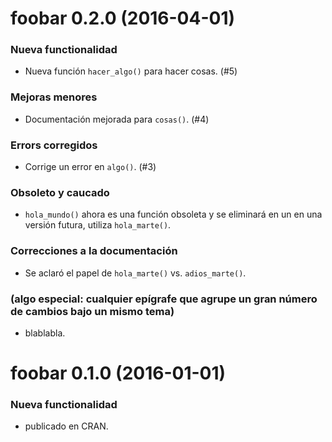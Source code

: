 foobar 0.2.0 (2016-04-01)
=========================

### Nueva functionalidad

  * Nueva función `hacer_algo()` para hacer cosas. (#5)

### Mejoras menores

  * Documentación mejorada para `cosas()`. (#4)

### Errors corregidos

  * Corrige un error en `algo()`. (#3) 

### Obsoleto y caucado

  * `hola_mundo()` ahora es una función obsoleta y se eliminará en un en una versión futura, utiliza `hola_marte()`.

### Correcciones a la documentación

  * Se aclaró el papel de `hola_marte()` vs. `adios_marte()`.

### (algo especial: cualquier epígrafe que agrupe un gran número de cambios bajo un mismo tema)

  * blablabla.

foobar 0.1.0 (2016-01-01)
=========================

### Nueva functionalidad

  * publicado en CRAN.
